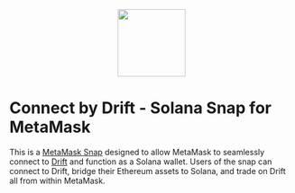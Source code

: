 <div align="center">
  <img height="120x" src="https://uploads-ssl.webflow.com/611580035ad59b20437eb024/616f97a42f5637c4517d0193_Logo%20(1)%20(1).png" />
</div>

# Connect by Drift - Solana Snap for MetaMask

This is a [MetaMask Snap](https://metamask.io/snaps/) designed to allow MetaMask to seamlessly connect to [Drift](https://www.drift.trade/) and function as a Solana wallet. Users of the snap can connect to Drift, bridge their Ethereum assets to Solana, and trade on Drift all from within MetaMask.
